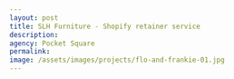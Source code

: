 ```yaml
---
layout: post
title: SLH Furniture - Shopify retainer service
description: 
agency: Pocket Square
permalink: 
image: /assets/images/projects/flo-and-frankie-01.jpg
---
```


